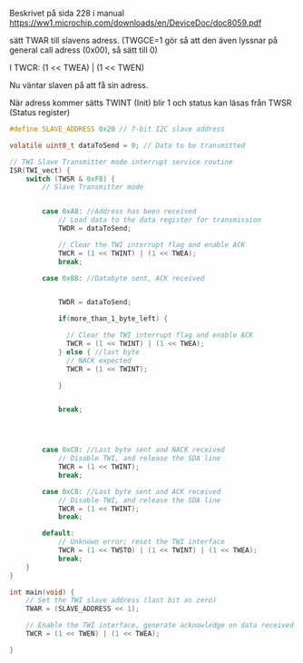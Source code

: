 Beskrivet på sida 228 i manual https://ww1.microchip.com/downloads/en/DeviceDoc/doc8059.pdf

sätt TWAR till slavens adress. (TWGCE=1 gör så att den även lyssnar på general call adress (0x00), så sätt till 0)

I TWCR: (1 << TWEA) | (1 << TWEN)

Nu väntar slaven på att få sin adress.

När adress kommer sätts TWINT (Init) blir 1 och status kan läsas från TWSR (Status register)


``` C
#define SLAVE_ADDRESS 0x20 // 7-bit I2C slave address

volatile uint8_t dataToSend = 0; // Data to be transmitted

// TWI Slave Transmitter mode interrupt service routine
ISR(TWI_vect) {
    switch (TWSR & 0xF8) {
        // Slave Transmitter mode


        case 0xA8: //Address has been received
            // Load data to the data register for transmission
            TWDR = dataToSend;

            // Clear the TWI interrupt flag and enable ACK
            TWCR = (1 << TWINT) | (1 << TWEA);
            break;

        case 0xB8: //Databyte sent, ACK received


            TWDR = dataToSend;

            if(more_than_1_byte_left) {

              // Clear the TWI interrupt flag and enable ACK
              TWCR = (1 << TWINT) | (1 << TWEA);
            } else { //last byte
              // NACK expected
              TWCR = (1 << TWINT);

            }


            break;




        case 0xC0: //Last byte sent and NACK received
            // Disable TWI, and release the SDA line
            TWCR = (1 << TWINT);
            break;

        case 0xC8: //Last byte sent and ACK received
            // Disable TWI, and release the SDA line
            TWCR = (1 << TWINT);
            break;

        default:
            // Unknown error; reset the TWI interface
            TWCR = (1 << TWSTO) | (1 << TWINT) | (1 << TWEA);
            break;
    }
}

int main(void) {
    // Set the TWI slave address (last bit as zero)
    TWAR = (SLAVE_ADDRESS << 1);

    // Enable the TWI interface, generate acknowledge on data received
    TWCR = (1 << TWEN) | (1 << TWEA);

}

```

